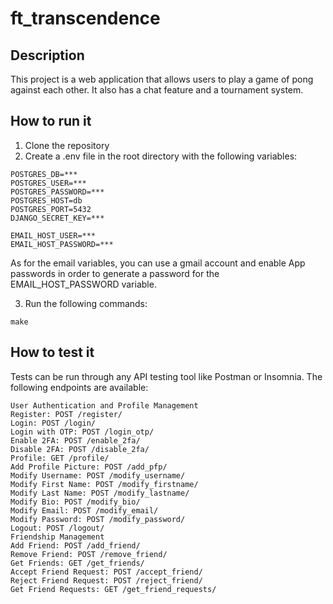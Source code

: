 # ft_transcendence

## Description
This project is a web application that allows users to play a game of pong against each other. It also has a chat feature and a tournament system.

## How to run it
1. Clone the repository
2. Create a .env file in the root directory with the following variables:
```
POSTGRES_DB=***
POSTGRES_USER=***
POSTGRES_PASSWORD=***
POSTGRES_HOST=db
POSTGRES_PORT=5432
DJANGO_SECRET_KEY=***

EMAIL_HOST_USER=***
EMAIL_HOST_PASSWORD=***
```

As for the email variables, you can use a gmail account and enable App passwords in order to generate a password for the EMAIL_HOST_PASSWORD variable.

3. Run the following commands:
```
make
```

## How to test it
Tests can be run through any API testing tool like Postman or Insomnia. The following endpoints are available:
```
User Authentication and Profile Management
Register: POST /register/
Login: POST /login/
Login with OTP: POST /login_otp/
Enable 2FA: POST /enable_2fa/
Disable 2FA: POST /disable_2fa/
Profile: GET /profile/
Add Profile Picture: POST /add_pfp/
Modify Username: POST /modify_username/
Modify First Name: POST /modify_firstname/
Modify Last Name: POST /modify_lastname/
Modify Bio: POST /modify_bio/
Modify Email: POST /modify_email/
Modify Password: POST /modify_password/
Logout: POST /logout/
Friendship Management
Add Friend: POST /add_friend/
Remove Friend: POST /remove_friend/
Get Friends: GET /get_friends/
Accept Friend Request: POST /accept_friend/
Reject Friend Request: POST /reject_friend/
Get Friend Requests: GET /get_friend_requests/
```
